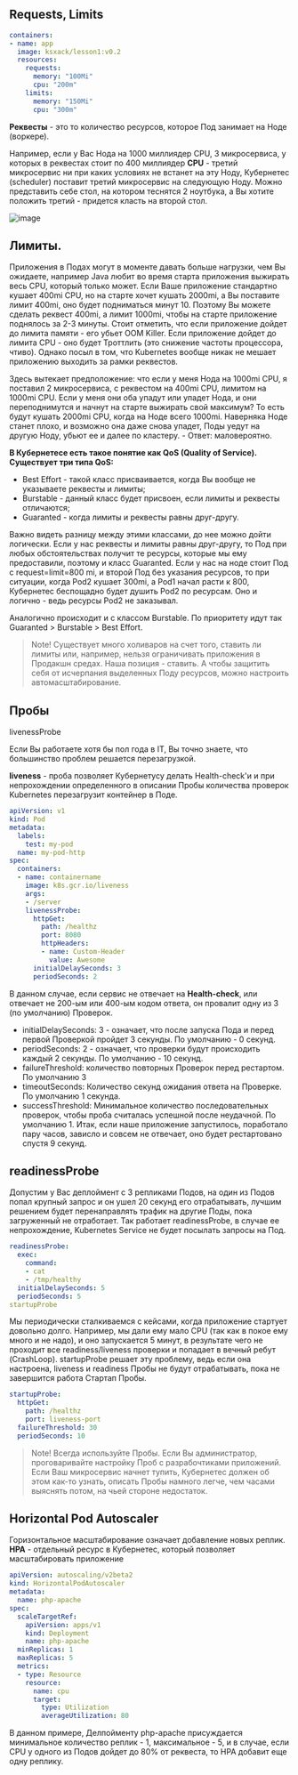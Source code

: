 ## Requests, Limits

```yaml
containers:
- name: app
  image: ksxack/lesson1:v0.2
  resources:
    requests:
      memory: "100Mi"
      cpu: "200m"
    limits:
      memory: "150Mi"
      cpu: "300m"
```


**Реквесты** - это то количество ресурсов, которое Под занимает на Ноде (воркере). 

Например, если у Вас Нода на 1000 миллиядер CPU, 3 микросервиса, у которых в реквестах стоит по 400 миллиядер **CPU** - третий микросервис ни при каких условиях не встанет на эту Ноду, Кубернетес (scheduler) поставит третий микросервис на следующую Ноду. Можно представить себе стол, на котором теснятся 2 ноутбука, а Вы хотите положить третий - придется класть на второй стол.

![image](https://user-images.githubusercontent.com/79608549/209567684-85fa2187-9a46-4c11-a6e7-7586ea9c03df.png)


## Лимиты.

Приложения в Подах могут в моменте давать больше нагрузки, чем Вы ожидаете, например Java любит во время старта приложения выжирать весь CPU, который только может. Если Ваше приложение стандартно кушает 400mi CPU, но на старте хочет кушать 2000mi, а Вы поставите лимит 400mi, оно будет подниматься минут 10. Поэтому Вы можете сделать реквест 400mi, а лимит 1000mi, чтобы на старте приложение поднялось за 2-3 минуты. Стоит отметить, что если приложение дойдет до лимита памяти - его убьет OOM Killer. Если приложение дойдет до лимита CPU - оно будет Троттлить (это снижение частоты процессора, чтиво). Однако посыл в том, что Kubernetes вообще никак не мешает приложению выходить за рамки реквестов.

Здесь вытекает предположение: что если у меня Нода на 1000mi CPU, я поставил 2 микросервиса, с реквестом на 400mi CPU, лимитом на 1000mi CPU. Если у меня они оба упадут или упадет Нода, и они переподнимутся и начнут на старте выжирать свой максимум? То есть будут кушать 2000mi CPU, когда на Ноде всего 1000mi. Наверняка Ноде станет плохо, и возможно она даже снова упадет, Поды уедут на другую Ноду, убьют ее и далее по кластеру. - Ответ: маловероятно.



**В Кубернетесе есть такое понятие как QoS (Quality of Service). Существует три типа QoS:**

- Best Effort - такой класс присваивается, когда Вы вообще не указываете реквесты и лимиты;
- Burstable - данный класс будет присвоен, если лимиты и реквесты отличаются;
- Guaranted - когда лимиты и реквесты равны друг-другу.


Важно видеть разницу между этими классами, до нее можно дойти логически. Если у нас реквесты и лимиты равны друг-другу, то Под при любых обстоятельствах получит те ресурсы, которые мы ему предоставили, поэтому и класс Guaranted. Если у нас на ноде стоит Под с request=limit=800 mi, и второй Под без указания ресурсов, то при ситуации, когда Pod2 кушает 300mi, а Pod1 начал расти к 800, Кубернетес беспощадно будет душить Pod2 по ресурсам. Оно и логично - ведь ресурсы Pod2 не заказывал.


Аналогично происходит и с классом Burstable. По приоритету идут так Guaranted > Burstable > Best Effort.

> Note! 
Существует много холиваров на счет того, ставить ли лимиты или, например, нельзя ограничивать приложения в Продакшн средах. Наша позиция - ставить. А чтобы защитить себя от исчерпания выделенных Поду ресурсов, можно настроить автомасштабирование.

## Пробы

livenessProbe

Если Вы работаете хотя бы пол года в IT,  Вы точно знаете, что большинство проблем решается перезагрузкой. 

**liveness** - проба позволяет Кубернетусу делать Health-check'и и при непрохождении определенного в описании Пробы количества проверок Kubernetes перезагрузит контейнер в Поде.

```yaml
apiVersion: v1
kind: Pod
metadata:
  labels:
    test: my-pod
  name: my-pod-http
spec:
  containers:
  - name: containername
    image: k8s.gcr.io/liveness
    args:
    - /server
    livenessProbe:
      httpGet:
        path: /healthz
        port: 8080
        httpHeaders:
        - name: Custom-Header
          value: Awesome
      initialDelaySeconds: 3
      periodSeconds: 2
```

В данном случае, если сервис не отвечает на **Health-check**, или отвечает не 200-ым или 400-ым кодом ответа, он провалит одну из 3 (по умолчанию) Проверок. 

- initialDelaySeconds: 3 - означает, что после запуска Пода и перед первой Проверкой пройдет 3 секунды. По умолчанию - 0 секунд.
- periodSeconds: 2 - означает, что проверки будут происходить каждый 2 секунды. По умолчанию - 10 секунд.
- failureThreshold:  количество повторных Проверок перед рестартом. По умолчанию 3
- timeoutSeconds: Количество секунд ожидания ответа на Проверке. По умолчанию 1 секунда. 
- successThreshold: Минимальное количество последовательных проверок, чтобы проба считалась успешной после неудачной. По умолчанию 1. 
Итак, если наше приложение запустилось, поработало пару часов, зависло и совсем не отвечает, оно будет рестартовано спустя 9 секунд.

## readinessProbe

Допустим у Вас деплоймент с 3 репликами Подов, на один из Подов попал крупный запрос и он ушел 20 секунд его отрабатывать, лучшим решением будет перенаправлять трафик на другие Поды, пока загруженный не отработает. Так работает readinessProbe, в случае ее непрохождение, Kubernetes Service не будет посылать запросы на Под.

```yaml
readinessProbe:
  exec:
    command:
    - cat
    - /tmp/healthy
  initialDelaySeconds: 5
  periodSeconds: 5
startupProbe
```

Мы периодически сталкиваемся с кейсами, когда приложение стартует довольно долго. Например, мы дали ему мало CPU (так как в покое ему много и не надо), и оно запускается 5 минут, в результате чего не проходит все readiness/liveness проверки и попадает в вечный ребут (CrashLoop). startupProbe  решает эту проблему, ведь если она настроена, liveness и readiness Пробы не будут отрабатывать, пока не завершится работа Стартап Пробы.

```yaml
startupProbe:
  httpGet:
    path: /healthz
    port: liveness-port
  failureThreshold: 30
  periodSeconds: 10
```

> Note! 
Всегда используйте Пробы. Если Вы администратор, проговаривайте настройку Проб с разрабочтиками приложений. Если Ваш микросервис начнет тупить, Кубернетес должен об этом как-то узнать, описать Пробы намного легче, чем часами выяснять потом, на чьей стороне недостаток. 



## Horizontal Pod Autoscaler

Горизонтальное масштабирование означает добавление новых реплик. **HPA** - отдельный ресурс в Кубернетес, который позволяет масштабировать приложение 

```yaml
apiVersion: autoscaling/v2beta2
kind: HorizontalPodAutoscaler
metadata:
  name: php-apache
spec:
  scaleTargetRef:
    apiVersion: apps/v1
    kind: Deployment
    name: php-apache
  minReplicas: 1
  maxReplicas: 5
  metrics:
  - type: Resource
    resource:
      name: cpu
      target:
        type: Utilization
        averageUtilization: 80
```

В данном примере, Делпойменту php-apache присуждается минимальное количество реплик - 1, максимальное - 5, и в случае, если CPU у одного из Подов дойдет до 80% от реквеста, то HPA добавит еще одну реплику.
